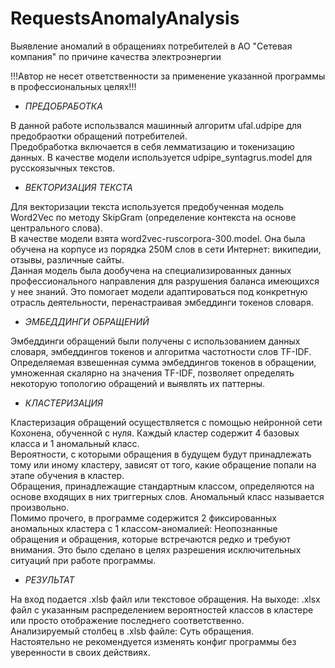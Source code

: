 # RequestsAnomalyAnalysis
Выявление аномалий в обращениях потребителей в АО "Сетевая компания" по причине качества электроэнергии

!!!Автор не несет ответственности за применение указанной программы в профессиональных целях!!!

                                                                                                 

* *ПРЕДОБРАБОТКА*

В данной работе использвался машинный алгоритм ufal.udpipe для предобраотки обращений потребителей.  
Предобработка включается в себя лемматизацию и токенизацию данных. В качестве модели используется udpipe_syntagrus.model для русскоязычных текстов.  

* *ВЕКТОРИЗАЦИЯ ТЕКСТА*

Для векторизации текста используется предобученная модель Word2Vec по методу SkipGram (определение контекста на основе центрального слова).  
В качестве модели взята word2vec-ruscorpora-300.model. Она была обучена на корпусе из порядка 250М слов в сети Интернет: википедии, отзывы, различные сайты.  
Данная модель была дообучена на специализированных данных профессионального направления для разрушения баланса имеющихся у нее знаний. Это помогает модели адаптироваться под конкретную отрасль деятельности, перенастраивая эмбеддинги токенов словаря.  

* *ЭМБЕДДИНГИ ОБРАЩЕНИЙ*

Эмбеддинги обращений были получены с использованием данных словаря, эмбеддингов токенов и алгоритма частотности слов TF-IDF.  
Определяемая взвешенная сумма эмбеддингов токенов в обращении, умноженная скалярно на значения TF-IDF, позволяет определять некоторую топологию обращений и выявлять их паттерны.  

* *КЛАСТЕРИЗАЦИЯ*

Кластеризация обращений осуществляется с помощью нейронной сети Кохонена, обученной с нуля. Каждый кластер содержит 4 базовых класса и 1 аномальный класс.  
Вероятности, с которыми обращения в будущем будут принадлежать тому или иному кластеру, зависят от того, какие обращение попали на этапе обучения в кластер.  
Обращения, принадлежащие стандартным классом, определяются на основе входящих в них триггерных слов. Аномальный класс называется произвольно.  
Помимо прочего, в программе содержится 2 фиксированных аномальных кластера с 1 классом-аномалией: Неопознанные обращения и обращения, которые встречаются редко и требуют внимания. Это было сделано в целях разрешения исключительных ситуаций при работе программы.  

* *РЕЗУЛЬТАТ*

На вход подается .xlsb файл или текстовое обращения. На выходе: .xlsx файл с указанным распределением вероятностей классов в кластере или просто отображение последнего соответственно.  
Анализируемый столбец в .xlsb файле: Суть обращения.  
Настоятельно не рекомендуется изменять конфиг программы без уверенности в своих действиях.  
